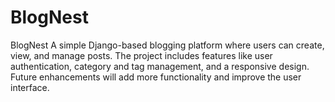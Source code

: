 # BlogNest
BlogNest A simple Django-based blogging platform where users can create, view, and manage posts. The project includes features like user authentication, category and tag management, and a responsive design. Future enhancements will add more functionality and improve the user interface.
